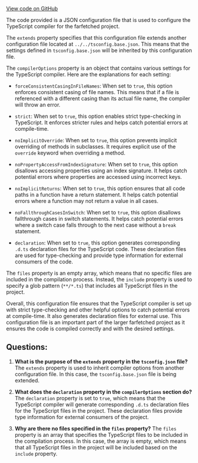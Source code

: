 [View code on GitHub](https://github.com/igorkamyshev/farfetched/packages/io-ts/tsconfig.json)

The code provided is a JSON configuration file that is used to configure the TypeScript compiler for the farfetched project. 

The `extends` property specifies that this configuration file extends another configuration file located at `../../tsconfig.base.json`. This means that the settings defined in `tsconfig.base.json` will be inherited by this configuration file.

The `compilerOptions` property is an object that contains various settings for the TypeScript compiler. Here are the explanations for each setting:

- `forceConsistentCasingInFileNames`: When set to `true`, this option enforces consistent casing of file names. This means that if a file is referenced with a different casing than its actual file name, the compiler will throw an error.

- `strict`: When set to `true`, this option enables strict type-checking in TypeScript. It enforces stricter rules and helps catch potential errors at compile-time.

- `noImplicitOverride`: When set to `true`, this option prevents implicit overriding of methods in subclasses. It requires explicit use of the `override` keyword when overriding a method.

- `noPropertyAccessFromIndexSignature`: When set to `true`, this option disallows accessing properties using an index signature. It helps catch potential errors where properties are accessed using incorrect keys.

- `noImplicitReturns`: When set to `true`, this option ensures that all code paths in a function have a return statement. It helps catch potential errors where a function may not return a value in all cases.

- `noFallthroughCasesInSwitch`: When set to `true`, this option disallows fallthrough cases in switch statements. It helps catch potential errors where a switch case falls through to the next case without a `break` statement.

- `declaration`: When set to `true`, this option generates corresponding `.d.ts` declaration files for the TypeScript code. These declaration files are used for type-checking and provide type information for external consumers of the code.

The `files` property is an empty array, which means that no specific files are included in the compilation process. Instead, the `include` property is used to specify a glob pattern (`**/*.ts`) that includes all TypeScript files in the project.

Overall, this configuration file ensures that the TypeScript compiler is set up with strict type-checking and other helpful options to catch potential errors at compile-time. It also generates declaration files for external use. This configuration file is an important part of the larger farfetched project as it ensures the code is compiled correctly and with the desired settings.
## Questions: 
 1. **What is the purpose of the `extends` property in the `tsconfig.json` file?**
The `extends` property is used to inherit compiler options from another configuration file. In this case, the `tsconfig.base.json` file is being extended.

2. **What does the `declaration` property in the `compilerOptions` section do?**
The `declaration` property is set to `true`, which means that the TypeScript compiler will generate corresponding `.d.ts` declaration files for the TypeScript files in the project. These declaration files provide type information for external consumers of the project.

3. **Why are there no files specified in the `files` property?**
The `files` property is an array that specifies the TypeScript files to be included in the compilation process. In this case, the array is empty, which means that all TypeScript files in the project will be included based on the `include` property.